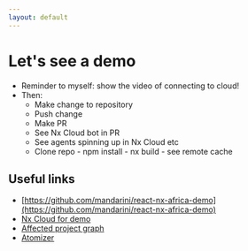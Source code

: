 ```yaml
---
layout: default
---
```


# Let's see a demo

* Reminder to myself: show the video of connecting to cloud!
* Then:
  - Make change to repository
  - Push change
  - Make PR
  - See Nx Cloud bot in PR
  - See agents spinning up in Nx Cloud etc
  - Clone repo - npm install - nx build - see remote cache

## Useful links

- [https://github.com/mandarini/react-nx-africa-demo](https://github.com/mandarini/react-nx-africa-demo)
- [Nx Cloud for demo](https://staging.nx.app/orgs/66ec59aaf76d115a9da91166/workspaces/672ddb3aadf73e8380807171/overview)
- [Affected project graph](https://snapshot.nx.app/cipes/672d93d0475a6d3bf6b00172/graph?runGroup=11736105600-1-linux-x86)
- [Atomizer](https://staging.nx.app/runs/JgHM79T3Nk)

